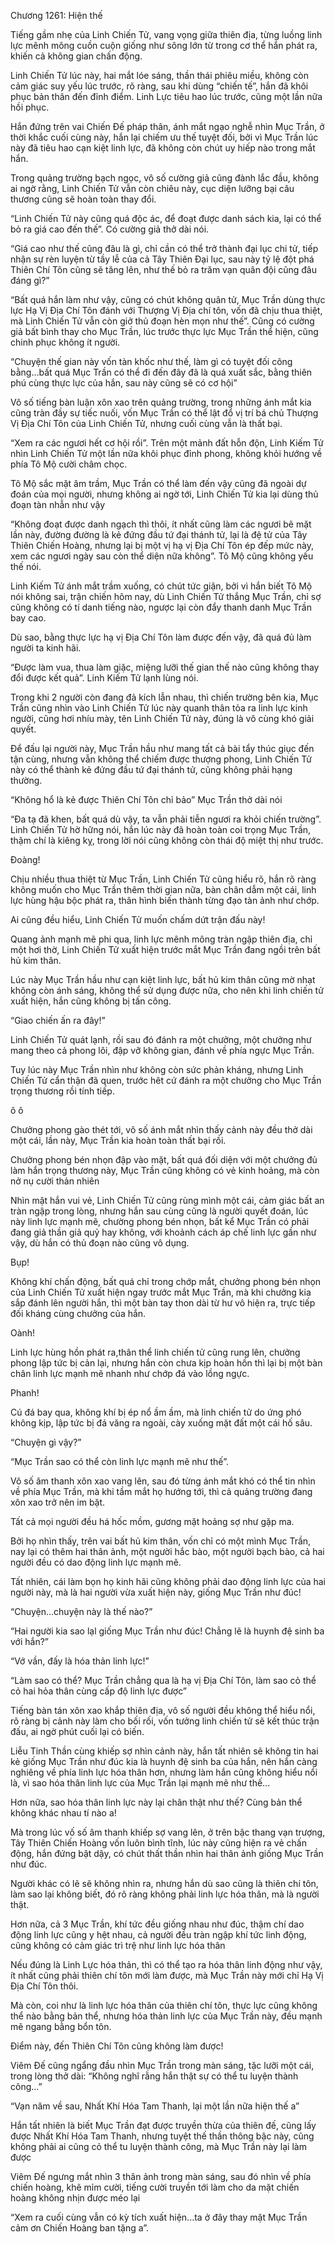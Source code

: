 




Chương 1261: Hiện thế


Tiếng gầm nhẹ của Linh Chiến Tử, vang vọng giữa thiên địa, từng luồng linh lực mênh mông cuồn cuộn giống như sông lớn từ trong cơ thể hắn phát ra, khiến cả không gian chấn động.

Linh Chiến Tử lúc này, hai mắt lóe sáng, thần thái phiêu miều, không còn cảm giác suy yếu lúc trước, rõ ràng, sau khi dùng “chiến tế”, hắn đã khôi phục bản thân đến đỉnh điểm. Linh Lực tiêu hao lúc trước, cũng một lần nữa hồi phục.

Hắn đứng trên vai Chiến Đế pháp thân, ánh mắt ngạo nghễ nhìn Mục Trần, ở thời khắc cuối cùng này, hắn lại chiếm ưu thế tuyệt đối, bởi vì Mục Trần lúc này đã tiêu hao cạn kiệt linh lực, đã không còn chút uy hiếp nào trong mắt hắn.

Trong quảng trường bạch ngọc, vô số cường giả cũng đành lắc đầu, không ai ngờ rằng, Linh Chiến Tử vẫn còn chiêu này, cục diện lưỡng bại câu thương cũng sẽ hoàn toàn thay đổi.

“Linh Chiến Tử này cũng quá độc ác, để đoạt được danh sách kia, lại có thể bỏ ra giá cao đến thế”. Có cường giả thở dài nói.

“Giá cao như thế cũng đâu là gì, chỉ cần có thể trở thành đại lục chi tử, tiếp nhận sự rèn luyện từ tầy lễ của cả Tây Thiên Đại lục, sau này tỷ lệ đột phá Thiên Chí Tôn cũng sẽ tăng lên, như thế bỏ ra trăm vạn quân đội cũng đâu đáng gì?”

“Bất quá hắn làm như vậy, cũng có chút không quân tử, Mục Trần dùng thực lực Hạ Vị Địa Chí Tôn đánh với Thượng Vị Địa chí tôn, vốn đã chịu thua thiệt, mà Linh Chiến Tử vẫn còn giở thủ đoạn hèn mọn như thế”. Cũng có cường giả bất bình thay cho Mục Trần, lúc trước thực lực Mục Trần thể hiện, cũng chinh phục không ít người.

“Chuyện thế gian này vốn tàn khốc như thế, làm gì có tuyệt đối công bằng...bất quá Mục Trần có thể đi đến đây đã là quá xuất sắc, bằng thiên phú cùng thực lực của hắn, sau này cũng sẽ có cơ hội”

Vô số tiếng bàn luận xôn xao trên quảng trường, trong những ánh mắt kia cũng tràn đầy sự tiếc nuối, vốn Mục Trần có thể lật đổ vị trí bá chủ Thượng Vị Địa Chí Tôn của Linh Chiến Tử, nhưng cuối cùng vẫn là thất bại.

“Xem ra các ngươi hết cơ hội rồi”. Trên một mảnh đất hỗn độn, Linh Kiếm Tử nhìn Linh Chiến Tử một lần nữa khôi phục đỉnh phong, không khỏi hướng về phía Tô Mộ cười châm chọc.

Tô Mộ sắc mặt âm trầm, Mục Trần có thể làm đến vậy cũng đã ngoài dự đoán của mọi người, nhưng không ai ngờ tới, Linh Chiến Tử kia lại dùng thủ đoạn tàn nhẫn như vậy

“Không đoạt được danh ngạch thì thôi, ít nhất cũng làm các ngươi bẽ mặt lần này, đường đường là kẻ đứng đầu tứ đại thánh tử, lại là đệ tử của Tây Thiên Chiến Hoàng, nhưng lại bị một vị hạ vị Địa Chí Tôn ép đếp mức này, xem các ngươi ngày sau còn thể diện nữa không”. Tô Mộ cũng không yếu thế nói.

Linh Kiếm Tử ánh mắt trầm xuống, có chút tức giận, bởi vì hắn biết Tô Mộ nói không sai, trận chiến hôm nay, dù Linh Chiến Tử thắng Mục Trần, chỉ sợ cũng không có tí danh tiếng nào, ngược lại còn đẩy thanh danh Mục Trần bay cao.

Dù sao, bằng thực lực hạ vị Địa Chí Tôn làm được đến vậy, đã quá đủ làm người ta kinh hãi.

“Được làm vua, thua làm giặc, miệng lưỡi thế gian thế nào cũng không thay đổi được kết quả”. Linh Kiếm Tử lạnh lùng nói.

Trong khi 2 người còn đang đả kích lẫn nhau, thì chiến trường bên kia, Mục Trần cũng nhìn vào Linh Chiến Tử lúc này quanh thân tỏa ra linh lực kinh người, cũng hơi nhíu mày, tên Linh Chiến Tử này, đúng là vô cùng khó giải quyết.

Để đấu lại người này, Mục Trần hầu như mang tất cả bài tẩy thúc giục đến tận cùng, nhưng vẫn không thể chiếm được thượng phong, Linh Chiến Tử này có thể thành kẻ đứng đầu tứ đại thánh tử, cũng không phải hạng thường.

“Không hổ là kẻ được Thiên Chí Tôn chỉ bảo” Mục Trần thở dài nói

“Đa tạ đã khen, bất quá dù vậy, ta vẫn phải tiễn ngươi ra khỏi chiến trường”. Linh Chiến Tử hờ hững nói, hắn lúc này đã hoàn toàn coi trọng Mục Trần, thậm chí là kiêng kỵ, trong lời nói cũng không còn thái độ miệt thị như trước.

Đoàng!

Chịu nhiều thua thiệt từ Mục Trần, Linh Chiến Tử cũng hiểu rõ, hắn rõ ràng không muốn cho Mục Trần thêm thời gian nữa, bàn chân dẫm một cái, linh lực hùng hậu bộc phát ra, thân hình biến thành từng đạo tàn ảnh như chớp.

Ai cũng đều hiểu, Linh Chiến Tử muốn chấm dứt trận đấu này!

Quang ảnh mạnh mẽ phi qua, linh lực mênh mông tràn ngập thiên địa, chỉ một hơi thờ, Linh Chiến Tử xuất hiện trước mắt Mục Trần đang ngồi trên bất hủ kim thân.

Lúc này Mục Trần hầu như cạn kiệt linh lực, bất hủ kim thân cũng mờ nhạt không còn ánh sáng, không thể sử dụng được nữa, cho nên khi linh chiến tử xuất hiện, hắn cũng không bị tấn công.

“Giao chiến ấn ra đây!”

Linh Chiến Tử quát lạnh, rồi sau đó đánh ra một chưởng, một chưởng như mang theo cả phong lôi, đập vỡ không gian, đánh về phía ngực Mục Trần.

Tuy lúc này Mục Trần nhìn như không còn sức phản kháng, nhưng Linh Chiến Tử cẩn thận đã quen, trước hêt cứ đánh ra một chưởng cho Mục Trần trọng thương rồi tính tiếp.

ô ô

Chưởng phong gào thét tới, vô số ánh mắt nhìn thấy cảnh này đều thở dài một cái, lần này, Mục Trần kia hoàn toàn thất bại rồi.

Chưởng phong bén nhọn đập vào mặt, bất quá đối diện với một chưởng đủ làm hắn trọng thương này, Mục Trần cũng không có vẻ kinh hoảng, mà còn nở nụ cười thản nhiên

Nhìn mặt hắn vui vẻ, Linh Chiến Tử cũng rùng mình một cái, cảm giác bất an tràn ngập trong lòng, nhưng hắn sau cùng cũng là người quyết đoán, lúc này linh lực mạnh mẽ, chường phong bén nhọn, bất kể Mục Trần có phải đang giả thần giả quỷ hay không, với khoảnh cách áp chế linh lực gần như vậy, dù hắn có thủ đoạn nào cũng vô dụng.

Bụp!

Không khí chấn động, bất quá chỉ trong chớp mắt, chưởng phong bén nhọn của Linh Chiến Tử xuất hiện ngay trước mắt Mục Trần, mà khi chưởng kia sắp đánh lên người hắn, thì một bàn tay thon dài từ hư vô hiện ra, trực tiếp đối kháng cùng chưởng của hắn.

Oành!

Linh lực hùng hồn phát ra,thân thể linh chiến tử cũng rung lên, chưởng phong lập tức bị cản lại, nhưng hắn còn chưa kịp hoàn hồn thì lại bị một bàn chân linh lực mạnh mẽ nhanh như chớp đá vào lồng ngực.

Phanh!

Cú đá bay qua, không khí bị ép nổ ầm ầm, mà linh chiến tử do ứng phó không kịp, lập tức bị đá văng ra ngoài, cày xuống mặt đất một cái hố sâu.

“Chuyện gì vậy?”

“Mục Trần sao có thể còn linh lực mạnh mẽ như thế”.

Vô số âm thanh xôn xao vang lên, sau đó từng ánh mắt khó có thể tin nhìn về phía Mục Trần, mà khi tầm mắt họ hướng tới, thì cả quảng trường đang xôn xao trở nên im bặt.

Tất cả mọi người đều há hốc mồm, gương mặt hoảng sợ như gặp ma.

Bởi họ nhìn thấy, trên vai bất hủ kim thân, vốn chỉ có một mình Mục Trần, nay lại có thêm hai thân ảnh, một người hắc bào, một người bạch bào, cả hai người đều có dao động linh lực mạnh mẽ.

Tất nhiên, cái làm bọn họ kinh hãi cũng không phải dao động linh lực của hai người này, mà là hai người vừa xuất hiện này, giống Mục Trần như đúc!

“Chuyện...chuyện này là thế nào?”

“Hai người kia sao lạl giống Mục Trần như đúc! Chẳng lẽ là huynh đệ sinh ba với hắn?”

“Vớ vần, đấy là hóa thản linh lực!”

“Làm sao có thể? Mục Trần chẳng qua là hạ vị Địa Chí Tôn, làm sao cỏ thể cỏ hai hỏa thân cùng cấp độ linh lực được”

Tiếng bàn tán xôn xao khắp thiên địa, vô số người đều không thể hiểu nổi, rõ ràng bị cảnh này làm cho bối rối, vốn tưởng linh chiến tử sẽ kết thúc trận đấu, ai ngờ phút cuối lại có biến.

Liễu Tinh Thần cùng khiếp sợ nhìn cảnh này, hắn tất nhiên sẽ không tin hai kẻ giống Mục Trần như đúc kia là huynh đệ sinh ba của hắn, nên hắn càng nghiêng về phía linh lực hóa thân hơn, nhưng làm hắn cũng không hiểu nổi là, vì sao hóa thân linh lực của Mục Trần lại mạnh mẽ như thế...

Hơn nữa, sao hóa thân linh lực này lại chân thật như thế? Cùng bản thể không khác nhau tí nào a!

Mà trong lúc vố số âm thanh khiếp sợ vang lên, ở trên bậc thang vạn trượng, Tây Thiên Chiến Hoàng vốn luôn bình tĩnh, lúc này cũng hiện ra vẻ chấn động, hắn đứng bật dậy, có chút thất thần nhìn hai thân ảnh giống Mục Trần như đúc.

Người khác có lẽ sẽ không nhìn ra, nhưng hắn dù sao cũng là thiên chí tôn, làm sao lại không biết, đó rõ ràng không phải linh lực hóa thân, mà là người thật.

Hơn nữa, cả 3 Mục Trần, khí tức đều giống nhau như đúc, thậm chí dao động linh lực cũng y hệt nhau, cả người đều tràn ngập khí tức linh động, cũng không có cảm giác trì trệ như linh lực hóa thân

Nếu đúng là Linh Lực hóa thản, thì có thể tạo ra hóa thân linh động như vậy, ít nhất cũng phải thiên chí tôn mới làm được, mà Mục Trần này mới chỉ Hạ Vị Địa Chí Tôn thôi.

Mà còn, coi như là linh lực hóa thân của thiên chí tôn, thực lực cũng không thể nào bằng bản thể, nhưng hóa thản linh lực của Mục Trần này, đều mạnh mẽ ngang bằng bổn tôn.

Điểm này, đến Thiên Chí Tôn cũng không làm được!

Viêm Đế cũng ngẩng đầu nhìn Mục Trần trong màn sáng, tặc lưỡi một cái, trong lòng thở dài: “Không nghĩ rằng hắn thật sự có thể tu luyện thành công...”

“Vạn năm về sau, Nhất Khí Hóa Tam Thanh, lại một lần nữa hiện thế a”

Hắn tất nhiên là biết Mục Trần đạt được truyền thừa của thiên đế, cũng lấy được Nhất Khí Hóa Tam Thanh, nhưng tuyệt thế thần thông bậc này, cũng không phải ai cũng cỏ thể tu luyện thành công, mà Mục Trần này lại làm được

Viêm Đế ngưng mắt nhìn 3 thân ảnh trong màn sáng, sau đó nhìn về phía chiến hoàng, khẽ mỉm cười, tiếng cười truyền tới làm cho da mặt chiến hoàng không nhịn được méo lại

“Xem ra cuối cùng vẫn có kỳ tích xuất hiện...ta ở đây thay mặt Mục Trần cảm ơn Chiến Hoàng ban tặng a”.






